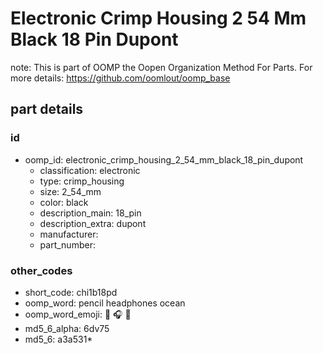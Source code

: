 # Electronic Crimp Housing 2 54 Mm Black 18 Pin Dupont  

note: This is part of OOMP the Oopen Organization Method For Parts. For more details: https://github.com/oomlout/oomp_base

##  part details





### id
* oomp_id: electronic_crimp_housing_2_54_mm_black_18_pin_dupont
  * classification: electronic
  * type: crimp_housing
  * size: 2_54_mm
  * color: black
  * description_main: 18_pin
  * description_extra: dupont
  * manufacturer: 
  * part_number: 

### other_codes
* short_code: chi1b18pd
* oomp_word: pencil headphones ocean
* oomp_word_emoji: :pencil: :headphones: :ocean:
* md5_6_alpha: 6dv75
* md5_6: a3a531* 